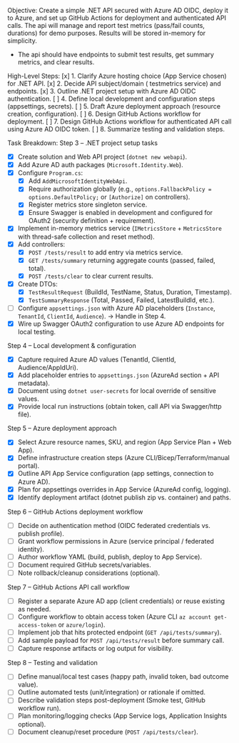 Objective: Create a simple .NET API secured with Azure AD OIDC, deploy it to Azure, and set up GitHub Actions for deployment and authenticated API calls.
The api will manage and report test metrics (pass/fail counts, durations) for demo purposes. Results will be stored in-memory for simplicity.
- The api should have endpoints to submit test results, get summary metrics, and clear results.

High-Level Steps:
[x] 1. Clarify Azure hosting choice (App Service chosen) for .NET API.
[x] 2. Decide API subject/domain ( testmetrics service) and endpoints.
[x] 3. Outline .NET project setup with Azure AD OIDC authentication.
[ ] 4. Define local development and configuration steps (appsettings, secrets).
[ ] 5. Draft Azure deployment approach (resource creation, configuration).
[ ] 6. Design GitHub Actions workflow for deployment.
[ ] 7. Design GitHub Actions workflow for authenticated API call using Azure AD OIDC token.
[ ] 8. Summarize testing and validation steps.

Task Breakdown:
Step 3 – .NET project setup tasks
- [x] Create solution and Web API project (`dotnet new webapi`).
- [x] Add Azure AD auth packages (`Microsoft.Identity.Web`).
- [x] Configure `Program.cs`:
  - [x] Add `AddMicrosoftIdentityWebApi`.
  - [x] Require authorization globally (e.g., `options.FallbackPolicy = options.DefaultPolicy;` or `[Authorize]` on controllers).
  - [x] Register metrics store singleton service.
  - [x] Ensure Swagger is enabled in development and configured for OAuth2 (security definition + requirement).
- [x] Implement in-memory metrics service (`IMetricsStore` + `MetricsStore` with thread-safe collection and reset method).
- [x] Add controllers:
  - [x] `POST /tests/result` to add entry via metrics service.
  - [x] `GET /tests/summary` returning aggregate counts (passed, failed, total).
  - [x] `POST /tests/clear` to clear current results.
- [x] Create DTOs:
  - [x] `TestResultRequest` (BuildId, TestName, Status, Duration, Timestamp).
  - [x] `TestSummaryResponse` (Total, Passed, Failed, LatestBuildId, etc.).
- [ ] Configure `appsettings.json` with Azure AD placeholders (`Instance`, `TenantId`, `ClientId`, `Audience`). → Handle in Step 4.
- [x] Wire up Swagger OAuth2 configuration to use Azure AD endpoints for local testing.

Step 4 – Local development & configuration
- [x] Capture required Azure AD values (TenantId, ClientId, Audience/AppIdUri).
- [x] Add placeholder entries to `appsettings.json` (AzureAd section + API metadata).
- [x] Document using `dotnet user-secrets` for local override of sensitive values.
- [x] Provide local run instructions (obtain token, call API via Swagger/http file).

Step 5 – Azure deployment approach
- [x] Select Azure resource names, SKU, and region (App Service Plan + Web App).
- [x] Define infrastructure creation steps (Azure CLI/Bicep/Terraform/manual portal).
- [x] Outline API App Service configuration (app settings, connection to Azure AD).
- [x] Plan for appsettings overrides in App Service (AzureAd config, logging).
- [x] Identify deployment artifact (dotnet publish zip vs. container) and paths.

Step 6 – GitHub Actions deployment workflow
- [ ] Decide on authentication method (OIDC federated credentials vs. publish profile).
- [ ] Grant workflow permissions in Azure (service principal / federated identity).
- [ ] Author workflow YAML (build, publish, deploy to App Service).
- [ ] Document required GitHub secrets/variables.
- [ ] Note rollback/cleanup considerations (optional).

Step 7 – GitHub Actions API call workflow
- [ ] Register a separate Azure AD app (client credentials) or reuse existing as needed.
- [ ] Configure workflow to obtain access token (Azure CLI `az account get-access-token` or `azure/login`).
- [ ] Implement job that hits protected endpoint (`GET /api/tests/summary`).
- [ ] Add sample payload for `POST /api/tests/result` before summary call.
- [ ] Capture response artifacts or log output for visibility.

Step 8 – Testing and validation
- [ ] Define manual/local test cases (happy path, invalid token, bad outcome value).
- [ ] Outline automated tests (unit/integration) or rationale if omitted.
- [ ] Describe validation steps post-deployment (Smoke test, GitHub workflow run).
- [ ] Plan monitoring/logging checks (App Service logs, Application Insights optional).
- [ ] Document cleanup/reset procedure (`POST /api/tests/clear`).
